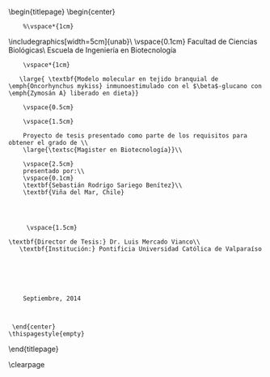 
\begin{titlepage}
    \begin{center}
    
        %\vspace*{1cm}
        
\includegraphics[width=5cm]{unab}\\
\vspace{0.1cm}
Facultad de Ciencias Biológicas\\
Escuela de Ingeniería en Biotecnología

        \vspace*{1cm}
        
       \large{ \textbf{Modelo molecular en tejido branquial de \emph{Oncorhynchus mykiss} inmunoestimulado con el $\beta$-glucano con \emph{Zymosán A} liberado en dieta}}
        
        \vspace{0.5cm}
        
        \vspace{1.5cm}
 
        Proyecto de tesis presentado como parte de los requisitos para obtener el grado de \\
        \large{\textsc{Magister en Biotecnología}}\\ 
        
        \vspace{2.5cm}        
        presentado por:\\
		\vspace{0.1cm} 
        \textbf{Sebastián Rodrigo Sariego Benítez}\\
        \textbf{Viña del Mar, Chile}
		
       
             
        
         \vspace{1.5cm}
         
	\textbf{Director de Tesis:} Dr. Luis Mercado Vianco\\
       \textbf{Institución:} Pontificia Universidad Católica de Valparaíso
         
       

        
        
 
        Septiembre, 2014
        
 
 
     \end{center}
    \thispagestyle{empty}
\end{titlepage} 


\clearpage
